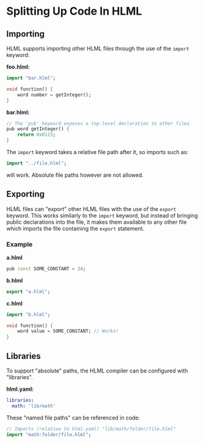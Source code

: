 # Splitting Up Code In HLML

## Importing
HLML supports importing other HLML files through the use of the `import` keyword:

**foo.hlml:**
```dart
import "bar.hlml";

void function() {
    word number = getInteger();
}
```

**bar.hlml:**
```dart
// The 'pub' keyword exposes a top-level declaration to other files
pub word getInteger() {
    return 0x0123;
}
```

The `import` keyword takes a relative file path after it, so imports such as:
```dart
import "../file.hlml";
```
will work. Absolute file paths however are not allowed. 

## Exporting
HLML files can "export" other HLML files with the use of the `export` keyword. This works similarly to the `import` keyword, but instead of bringing public declarations into the file, it makes them available to any other file which imports the file containing the `export` statement.

### Example
**a.hlml**
```dart
pub const SOME_CONSTANT = 24;
````

**b.hlml**
```dart
export "a.hlml";
```

**c.hlml**
```dart
import "b.hlml";

void function() {
    word value = SOME_CONSTANT; // Works!
}
```

## Libraries
To support "absolute" paths, the HLML compiler can be configured with "libraries".

**hlml.yaml:**
```yaml
libraries:
  math: 'lib/math'
```

These "named file paths" can be referenced in code:
```dart
// Imports (relative to hlml.yaml) "lib/math/folder/file.hlml"
import "math:folder/file.hlml";
```